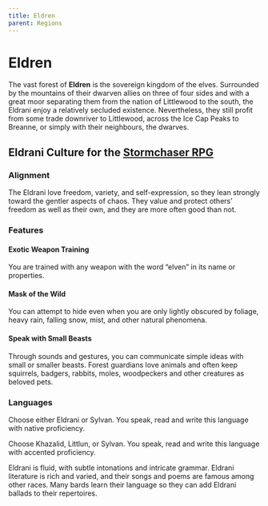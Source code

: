 ```yaml
---
title: Eldren
parent: Regions
---
```


# Eldren
The vast forest of **Eldren** is the sovereign kingdom of the elves. Surrounded by the mountains of their dwarven allies on three of four sides and with a great moor separating them from the nation of Littlewood to the south, the Eldrani enjoy a relatively secluded existence. Nevertheless, they still profit from some trade downriver to Littlewood, across the Ice Cap Peaks to Breanne, or simply with their neighbours, the dwarves.

## Eldrani Culture for the [Stormchaser RPG](https://stormchaserroleplaying.com/stormchaserRPG/)

### Alignment
The Eldrani love freedom, variety, and self-expression, so they lean strongly toward the gentler aspects of chaos. They value and protect others’ freedom as well as their own, and they are more often good than not.

### Features

#### Exotic Weapon Training
You are trained with any weapon with the word “elven” in its name or properties.

#### Mask of the Wild
You can attempt to hide even when you are only lightly obscured by foliage, heavy rain, falling snow, mist, and other natural phenomena.

#### Speak with Small Beasts
Through sounds and gestures, you can communicate simple ideas with small or smaller beasts. Forest guardians love animals and often keep squirrels, badgers, rabbits, moles, woodpeckers and other creatures as beloved pets.

### Languages
Choose either Eldrani or Sylvan. You speak, read and write this language with native proficiency.

Choose Khazalid, Littlun, or Sylvan. You speak, read and write this language with accented proficiency.

Eldrani is fluid, with subtle intonations and intricate grammar. Eldrani literature is rich and varied, and their songs and poems are famous among other races. Many bards learn their language so they can add Eldrani ballads to their repertoires.
